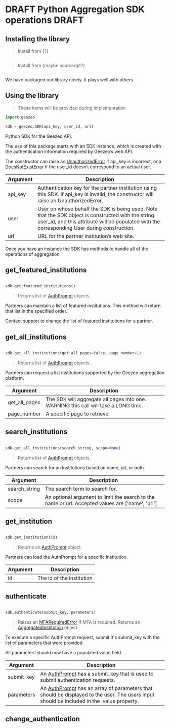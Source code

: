 # DRAFT Python Aggregation SDK operations DRAFT

## Installing the library

> Install from {?}

```shell
```

> Install from {maybe source/git?}

```shell
```

We have packaged our library nicely. It plays well with others.

## Using the library

> These items will be provided during implementation

```python
import geezeo

sdk = geezeo.SDK(api_key, user_id, url)
```

Python SDK for the Geezeo API.

The use of this package starts with an SDK instance, which is created with the authentication information required by Geezeo’s web API.

The constructor can raise an [UnauthorizedError](#unauthorizederror) if api_key is incorrect, or a [DoesNotExistError](#doesnotexisterror) if the user_id doesn’t correspond to an actual user.

| Argument | Description |
| -------- | ----------- |
| api_key  | Authentication key for the partner institution using this SDK. If api_key is invalid, the constructor will raise an UnauthorizedError. |
| user     | User on whose behalf the SDK is being used. Note that the SDK object is constructed with the string user_id, and this attribute will be populated with the corresponding User during construction.|
| url      | URL for the partner institution’s web site. |


Once you have an instance the SDK has methods to handle all of the operations of aggregation.


## get_featured_institutions


```python

sdk.get_featured_institutions()

```

> Returns list of [AuthPrompt](#authprompt) objects.

Partners can maintain a list of featured institutions. This method will return that list in the specified order. 

Contact support to change the list of featured institutions for a partner.
 

## get_all_institutions

```python

sdk.get_all_institutions(get_all_pages=false, page_number=1)

```

> Returns list of [AuthPrompt](#authprompt) objects.

Partners can request a list institutions supported by the Geezeo aggregation platform. 

| Argument | Description |
| -------- | ----------- |
| get_all_pages | The SDK will aggregate all pages into one. WARNING this call will take a LONG time. |
| page_number | A specific page to retrieve.|



## search_institutions

```python

sdk.get_all_institutions(search_string, scope=None)

```

> Returns list of [AuthPrompt](#authprompt) objects.

Partners can search for an Institutions based on name, url, or both. 

| Argument | Description |
| -------- | ----------- |
| search_string | The search term to search for. |
| scope | An optional argument to limit the search to the name or url. Accepted values are ['name', 'url']|


## get_institution

```python

sdk.get_institution(id)

```

> Returns an [AuthPrompt](#authprompt) object.

Partners can load the AuthPrompt for a specific institution. 

| Argument | Description |
| -------- | ----------- |
| id | The id of the institution |

## authenticate

```python

sdk.authenticate(submit_key, parameters)

```

> Raises an [MFARequiredError](#mfarequirederror) if MFA is required.
> Returns an [AggregatedInstitution](#aggregatedinstitution) object.


To execute a specific AuthPrompt request, submit it's submit_key with the list of parameters that were provided. 

All parameters should now have a populated value field.

| Argument | Description |
| -------- | ----------- |
| submit_key | An [AuthPrompt](#authprompt) has a submit_key that is used to submit authentication requests.|
| parameters | An [AuthPrompt](#authprompt) has an array of parameters that should be displayed to the user. The users input should be included in the .value property. |


## change_authentication